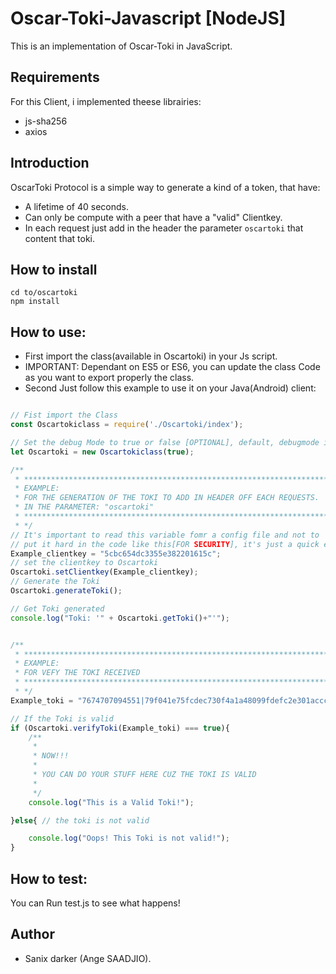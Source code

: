 # Oscar-Toki-Javascript [NodeJS]

This is an implementation of Oscar-Toki in JavaScript.

## Requirements

For this Client, i implemented theese librairies:
- js-sha256
- axios

## Introduction

OscarToki Protocol is a simple way to generate a kind of a token, that have:

- A lifetime of 40 seconds.
- Can only be compute with a peer that have a "valid" Clientkey.
- In each request just add in the header the parameter `oscartoki` that content that toki.

## How to install

```shell
cd to/oscartoki
npm install
```

## How to use:

- First import the class(available in Oscartoki) in your Js script.
- IMPORTANT: Dependant on ES5 or ES6, you can update the class Code as you want to export properly the class.
- Second Just follow this example to use it on your Java(Android) client:

```javascript

// Fist import the Class
const Oscartokiclass = require('./Oscartoki/index');

// Set the debug Mode to true or false [OPTIONAL], default, debugmode is false.
let Oscartoki = new Oscartokiclass(true);

/** 
 * *****************************************************************************
 * EXAMPLE:
 * FOR THE GENERATION OF THE TOKI TO ADD IN HEADER OFF EACH REQUESTS.
 * IN THE PARAMETER: "oscartoki"
 * *****************************************************************************
 * */
// It's important to read this variable fomr a config file and not to 
// put it hard in the code like this[FOR SECURITY], it's just a quick example 
Example_clientkey = "5cbc654dc3355e382201615c";
// set the clientkey to Oscartoki
Oscartoki.setClientkey(Example_clientkey);
// Generate the Toki
Oscartoki.generateToki();

// Get Toki generated
console.log("Toki: '" + Oscartoki.getToki()+"'");


/** 
 * *****************************************************************************
 * EXAMPLE:
 * FOR VEFY THE TOKI RECEIVED 
 * *****************************************************************************
 * */
Example_toki = "7674707094551|79f041e75fcdec730f4a1a48099fdefc2e301acccc7057765aaae11ced752afe|b313c1b16118e8e";

// If the Toki is valid
if (Oscartoki.verifyToki(Example_toki) === true){
    /**
     * 
     * NOW!!! 
     * 
     * YOU CAN DO YOUR STUFF HERE CUZ THE TOKI IS VALID
     * 
     */
    console.log("This is a Valid Toki!");

}else{ // the toki is not valid

    console.log("Oops! This Toki is not valid!");
}
```

## How to test:

You can Run test.js to see what happens!

## Author

- Sanix darker (Ange SAADJIO).